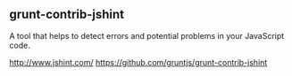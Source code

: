 ## grunt-contrib-jshint

A tool that helps to detect errors and potential problems in your JavaScript code.

http://www.jshint.com/
https://github.com/gruntjs/grunt-contrib-jshint
